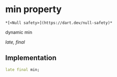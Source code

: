 


# min property




    *[<Null safety>](https://dart.dev/null-safety)*


dynamic min
  
_late, final_






## Implementation

```dart
late final min;


```







